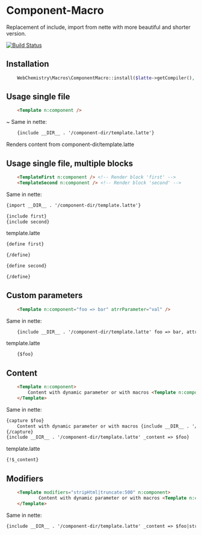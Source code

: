# Component-Macro
Replacement of include, import from nette with more beautiful and shorter version.

[![Build Status](https://travis-ci.org/WebChemistry/component-macro.svg?branch=master)](https://travis-ci.org/WebChemistry/component-macro)

## Installation

```php
	WebChemistry\Macros\ComponentMacro::install($latte->getCompiler(), __DIR__ . '/component-dir');
```

## Usage single file

```html
	<Template n:component />
```
~
Same in nette:
```html
	{include __DIR__ . '/component-dir/template.latte'}
````
Renders content from component-dir/template.latte

## Usage single file, multiple blocks

```html
	<TemplateFirst n:component /> <!-- Render block 'first' -->
	<TemplateSecond n:component /> <!-- Render block 'second' -->
```

Same in nette:
```html
{import __DIR__ . '/component-dir/template.latte'}

{include first}
{include second}
```

template.latte
```html
{define first}

{/define}

{define second}

{/define}
```

## Custom parameters

```html
	<Template n:component="foo => bar" atrrParameter="val" />
````

Same in nette:
```html
	{include __DIR__ . '/component-dir/template.latte' foo => bar, attrParameter => val}
```

template.latte
```html
	{$foo}
```

## Content

```html
	<Template n:component>
		Content with dynamic parameter or with macros <Template n:component />
	</Template>
```

Same in nette:
```html
{capture $foo}
	Content with dynamic parameter or with macros {include __DIR__ . '/component-dir/template.latte'}
{/capture}
{include __DIR__ . '/component-dir/template.latte' _content => $foo}
```

template.latte
```html
{!$_content}
```

## Modifiers

```html
	<Template modifiers="stripHtml|truncate:500" n:component>
    		Content with dynamic parameter or with macros <Template n:component />
    </Template>
```

Same in nette:
```html
{include __DIR__ . '/component-dir/template.latte' _content => $foo|stripHtml|truncate:500}
```
